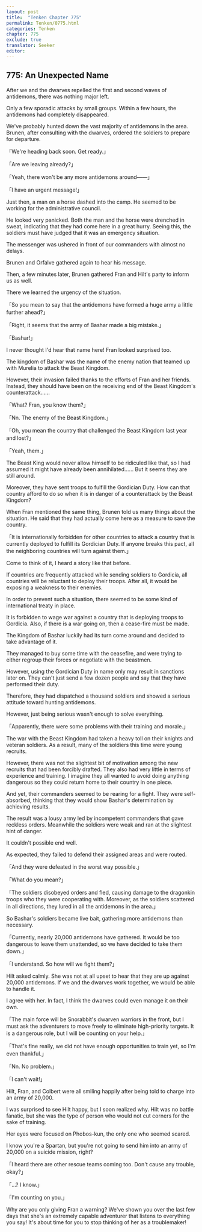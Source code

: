 ```yaml
---
layout: post
title:  "Tenken Chapter 775"
permalink: Tenken/0775.html
categories: Tenken
chapter: 775
exclude: true
translator: Seeker
editor: 
---
```

<h2 id="ch775">775: An Unexpected Name</h2>
<p>After we and the dwarves repelled the first and second waves of antidemons, there was nothing major left.</p>

<p>Only a few sporadic attacks by small groups. Within a few hours, the antidemons had completely disappeared.</p>

<p>We've probably hunted down the vast majority of antidemons in the area. Brunen, after consulting with the dwarves, ordered the soldiers to prepare for departure.</p>

<p>「We're heading back soon. Get ready.」</p>
<p>「Are we leaving already?」</p>
<p>「Yeah, there won't be any more antidemons around――」</p>
<p>「I have an urgent message!」</p>

<p>Just then, a man on a horse dashed into the camp. He seemed to be working for the administrative council.</p>

<p>He looked very panicked. Both the man and the horse were drenched in sweat, indicating that they had come here in a great hurry. Seeing this, the soldiers must have judged that it was an emergency situation.</p>

<p>The messenger was ushered in front of our commanders with almost no delays.</p>

<p>Brunen and Orfalve gathered again to hear his message.</p>

<p>Then, a few minutes later, Brunen gathered Fran and Hilt's party to inform us as well.</p>

<p>There we learned the urgency of the situation.</p>

<p>「So you mean to say that the antidemons have formed a huge army a little further ahead?」</p>
<p>「Right, it seems that the army of Bashar made a big mistake.」</p>
<p>「Bashar!」</p>

<p>I never thought I'd hear that name here! Fran looked surprised too.</p>

<p>The kingdom of Bashar was the name of the enemy nation that teamed up with Murelia to attack the Beast Kingdom.</p>

<p>However, their invasion failed thanks to the efforts of Fran and her friends. Instead, they should have been on the receiving end of the Beast Kingdom's counterattack……</p>

<p>「What? Fran, you know them?」</p>
<p>「Nn. The enemy of the Beast Kingdom.」</p>
<p>「Oh, you mean the country that challenged the Beast Kingdom last year and lost?」</p>
<p>「Yeah, them.」</p>

<p>The Beast King would never allow himself to be ridiculed like that, so I had assumed it might have already been annihilated…… But it seems they are still around.</p>

<p>Moreover, they have sent troops to fulfill the Gordician Duty. How can that country afford to do so when it is in danger of a counterattack by the Beast Kingdom?</p>

<p>When Fran mentioned the same thing, Brunen told us many things about the situation. He said that they had actually come here as a measure to save the country.</p>

<p>「It is internationally forbidden for other countries to attack a country that is currently deployed to fulfill its Gordician Duty. If anyone breaks this pact, all the neighboring countries will turn against them.」</p>

<p>Come to think of it, I heard a story like that before.</p>

<p>If countries are frequently attacked while sending soldiers to Gordicia, all countries will be reluctant to deploy their troops. After all, it would be exposing a weakness to their enemies.</p>

<p>In order to prevent such a situation, there seemed to be some kind of international treaty in place.</p>

<p>It is forbidden to wage war against a country that is deploying troops to Gordicia. Also, if there is a war going on, then a cease-fire must be made.</p>

<p>The Kingdom of Bashar luckily had its turn come around and decided to take advantage of it.</p>

<p>They managed to buy some time with the ceasefire, and were trying to either regroup their forces or negotiate with the beastmen.</p>

<p>However, using the Gordician Duty in name only may result in sanctions later on. They can't just send a few dozen people and say that they have performed their duty.</p>

<p>Therefore, they had dispatched a thousand soldiers and showed a serious attitude toward hunting antidemons.</p>

<p>However, just being serious wasn't enough to solve everything.</p>

<p>「Apparently, there were some problems with their training and morale.」</p>

<p>The war with the Beast Kingdom had taken a heavy toll on their knights and veteran soldiers. As a result, many of the soldiers this time were young recruits.</p>

<p>However, there was not the slightest bit of motivation among the new recruits that had been forcibly drafted. They also had very little in terms of experience and training. I imagine they all wanted to avoid doing anything dangerous so they could return home to their country in one piece.</p>

<p>And yet, their commanders seemed to be rearing for a fight. They were self-absorbed, thinking that they would show Bashar's determination by achieving results.</p>

<p>The result was a lousy army led by incompetent commanders that gave reckless orders. Meanwhile the soldiers were weak and ran at the slightest hint of danger.</p>

<p>It couldn't possible end well.</p>

<p>As expected, they failed to defend their assigned areas and were routed.</p>

<p>「And they were defeated in the worst way possible.」</p>
<p>「What do you mean?」</p>
<p>「The soldiers disobeyed orders and fled, causing damage to the dragonkin troops who they were cooperating with. Moreover, as the soldiers scattered in all directions, they lured in all the antidemons in the area.」</p>

<p>So Bashar's soldiers became live bait, gathering more antidemons than necessary.</p>

<p>「Currently, nearly 20,000 antidemons have gathered. It would be too dangerous to leave them unattended, so we have decided to take them down.」</p>
<p>「I understand. So how will we fight them?」</p>

<p>Hilt asked calmly. She was not at all upset to hear that they are up against 20,000 antidemons. If we and the dwarves work together, we would be able to handle it.</p>

<p>I agree with her. In fact, I think the dwarves could even manage it on their own.</p>

<p>「The main force will be Snorabbit's dwarven warriors in the front, but I must ask the adventurers to move freely to eliminate high-priority targets. It is a dangerous role, but I will be counting on your help.」</p>
<p>「That's fine really, we did not have enough opportunities to train yet, so I'm even thankful.」</p>
<p>「Nn. No problem.」</p>
<p>「I can't wait!」</p>

<p>Hilt, Fran, and Colbert were all smiling happily after being told to charge into an army of 20,000.</p>

<p>I was surprised to see Hilt happy, but I soon realized why. Hilt was no battle fanatic, but she was the type of person who would not cut corners for the sake of training.</p>

<p>Her eyes were focused on Phobos-kun, the only one who seemed scared.</p>

<p>I know you're a Spartan, but you're not going to send him into an army of 20,000 on a suicide mission, right?</p>

<p>「I heard there are other rescue teams coming too. Don't cause any trouble, okay?」</p>
<p>「…? I know.」</p>
<p>「I'm counting on you.」</p>

<p>Why are you only giving Fran a warning? We've shown you over the last few days that she's an extremely capable adventurer that listens to everything you say! It's about time for you to stop thinking of her as a troublemaker!</p>



